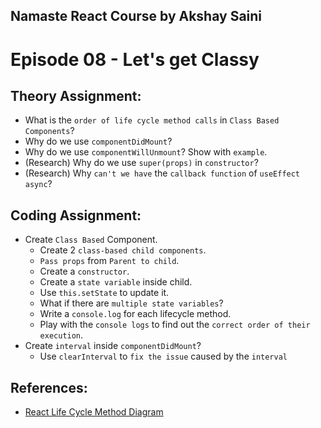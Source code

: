 ## Namaste React Course by Akshay Saini

# Episode 08 - Let's get Classy

## Theory Assignment:

- What is the `order of life cycle method calls` in `Class Based Components`?
- Why do we use `componentDidMount`?
- Why do we use `componentWillUnmount`? Show with `example`.
- (Research) Why do we use `super(props)` in `constructor`?
- (Research) Why `can't we have` the `callback function` of `useEffect async`?

## Coding Assignment:

- Create `Class Based` Component.
  - Create 2 `class-based child components`.
  - `Pass props` from `Parent to child`.
  - Create a `constructor`.
  - Create a `state variable` inside child.
  - Use `this.setState` to update it.
  - What if there are `multiple state variables`?
  - Write a `console.log` for each lifecycle method.
  - Play with the `console logs` to find out the `correct order of their execution`.
- Create `interval` inside `componentDidMount`?
  - Use `clearInterval` to `fix the issue` caused by the `interval`

## References:
- [React Life Cycle Method Diagram](https://projects.wojtekmaj.pl/react-lifecycle-methods-diagram/)
